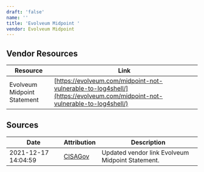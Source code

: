 ```yaml
---
draft: 'false'
name: ''
title: 'Evolveum Midpoint '
vendor: Evolveum Midpoint
---
```


## Vendor Resources
| Resource | Link |
| --- | --- |
| Evolveum Midpoint Statement | [https://evolveum.com/midpoint-not-vulnerable-to-log4shell/](https://evolveum.com/midpoint-not-vulnerable-to-log4shell/) |



## Sources
| Date | Attribution | Description |
| --- | --- | --- |
| 2021-12-17 14:04:59 | [CISAGov](https://raw.githubusercontent.com/cisagov/log4j-affected-db/develop/README.md) | Updated vendor link Evolveum Midpoint Statement.  |
